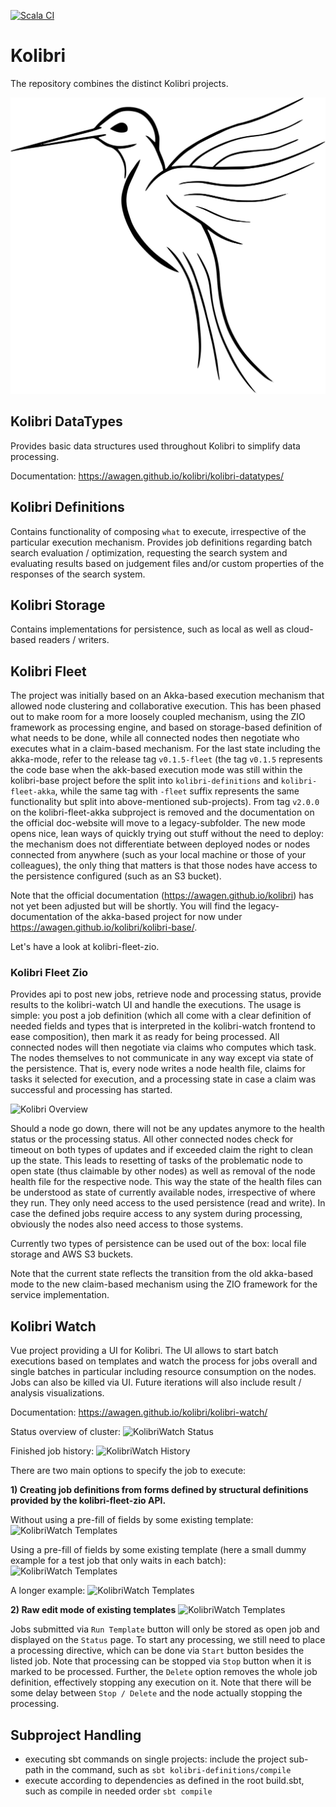 [![Scala CI](https://github.com/awagen/kolibri/actions/workflows/scala.yml/badge.svg?event=push)](https://github.com/awagen/kolibri/actions/workflows/scala.yml)

# Kolibri
The repository combines the distinct Kolibri projects.

![Alt text](images/kolibri.svg?raw=true "Kolibri")

## Kolibri DataTypes
Provides basic data structures used throughout Kolibri to simplify data
processing.

Documentation: <https://awagen.github.io/kolibri/kolibri-datatypes/>

## Kolibri Definitions
Contains functionality of composing ```what``` to execute, irrespective of the particular execution mechanism.
Provides job definitions regarding batch search evaluation / optimization, requesting the search system
and evaluating results based on judgement files and/or custom properties
of the responses of the search system.

## Kolibri Storage
Contains implementations for persistence, such as local as well as cloud-based readers / writers.

## Kolibri Fleet
The project was initially based on an Akka-based execution mechanism that allowed node clustering and 
collaborative execution. This has been phased out to make room for a more loosely coupled mechanism,
using the ZIO framework as processing engine, and based on storage-based definition of what needs to be done,
while all connected nodes then negotiate who executes what in a claim-based mechanism.
For the last state including the akka-mode, refer to the release tag ```v0.1.5-fleet``` (the tag ```v0.1.5``` represents
the code base when the akk-based execution mode was still within the kolibri-base project before the split into 
```kolibri-definitions``` and ```kolibri-fleet-akka```, while the same tag with ```-fleet``` suffix represents the 
same functionality but split into above-mentioned sub-projects).
From tag ```v2.0.0``` on the kolibri-fleet-akka subproject is removed and the documentation on the official doc-website 
will move to a legacy-subfolder.
The new mode opens nice, lean ways of quickly trying out stuff without the need to deploy: the mechanism does not differentiate
between deployed nodes or nodes connected from anywhere (such as your local machine or those of your colleagues), 
the only thing that matters is that those nodes have access to the persistence configured (such as an S3 bucket).

Note that the official documentation (<https://awagen.github.io/kolibri>) has not yet been adjusted but 
will be shortly. You will find the legacy-documentation of the akka-based project for now under
<https://awagen.github.io/kolibri/kolibri-base/>.

Let's have a look at kolibri-fleet-zio.

### Kolibri Fleet Zio
Provides api to post new jobs, retrieve node and processing status, provide results to the kolibri-watch UI 
and handle the executions. The usage is simple: you post a job definition (which all come with a clear definition
of needed fields and types that is interpreted in the kolibri-watch frontend to ease composition),
then mark it as ready for being processed. All connected nodes will then negotiate via claims who computes which
task. The nodes themselves to not communicate in any way except via state of the persistence.
That is, every node writes a node health file, claims for tasks it selected for execution, and a processing state
in case a claim was successful and processing has started.

![Kolibri Overview](docs_material/kolibri_overview.png?raw=true "Kolibri Overview")

Should a node go down, there will not be any updates anymore to the health status or the processing status.
All other connected nodes check for timeout on both types of updates and if exceeded claim the right to clean up
the state. This leads to resetting of tasks of the problematic node to open state (thus claimable by other nodes)
as well as removal of the node health file for the respective node. This way the state of the health files can
be understood as state of currently available nodes, irrespective of where they run.
They only need access to the used persistence (read and write). In case the defined jobs require access to any
system during processing, obviously the nodes also need access to those systems.

Currently two types of persistence can be used out of the box: local file storage and AWS S3 buckets.

Note that the current state reflects the transition from the old akka-based mode to the new claim-based mechanism
using the ZIO framework for the service implementation.


## Kolibri Watch
Vue project providing a UI for Kolibri.
The UI allows to start batch executions based on templates and watch the process for jobs overall
and single batches in particular including resource consumption on the nodes.
Jobs can also be killed via UI.
Future iterations will also include result / analysis visualizations.

Documentation: <https://awagen.github.io/kolibri/kolibri-watch/>

Status overview of cluster:
![KolibriWatch Status](images/Status.png?raw=true "KolibriWatch Status")

Finished job history:
![KolibriWatch History](images/History.png?raw=true "KolibriWatch Finished Jobs")

There are two main options to specify the job to execute:

**1) Creating job definitions from forms defined by structural definitions provided by the kolibri-fleet-zio API.**

Without using a pre-fill of fields by some existing template:
![KolibriWatch Templates](images/Create_Form_Empty.png?raw=true "KolibriWatch Form1")

Using a pre-fill of fields by some existing template (here a small dummy example for a test job that only waits in each batch):
![KolibriWatch Templates](images/Create_Form_SmallExample.png?raw=true "KolibriWatch Form2")

A longer example:
![KolibriWatch Templates](images/Create_Form_FillIn_Template.png?raw=true "KolibriWatch Form3")


**2) Raw edit mode of existing templates**
![KolibriWatch Templates](images/Create_Raw_Template_Edit.png?raw=true "KolibriWatch Form4")


Jobs submitted via ```Run Template``` button will only be stored as open job and displayed on the ```Status``` page.
To start any processing, we still need to place a processing directive, which can be done via ```Start``` button 
besides the listed job. Note that processing can be stopped via ```Stop``` button when it is marked to be processed.
Further, the ```Delete``` option removes the whole job definition, effectively stopping any execution on it.
Note that there will be some delay between ```Stop / Delete``` and the node actually stopping the processing.

  
## Subproject Handling
- executing sbt commands on single projects: include the project sub-path
in the command, such as ```sbt kolibri-definitions/compile```
- execute according to dependencies as defined in the root build.sbt, such as
compile in needed order ```sbt compile```

